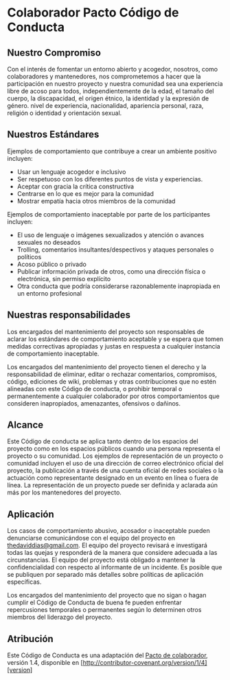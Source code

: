 # Colaborador Pacto Código de Conducta

## Nuestro Compromiso

Con el interés de fomentar un entorno abierto y acogedor, nosotros, como colaboradores y mantenedores, nos comprometemos a hacer que la participación en nuestro proyecto y nuestra comunidad sea una experiencia libre de acoso para todos, independientemente de la edad, el tamaño del cuerpo, la discapacidad, el origen étnico, la identidad y la expresión de género. nivel de experiencia, nacionalidad, apariencia personal, raza, religión o identidad y orientación sexual.

## Nuestros Estándares

Ejemplos de comportamiento que contribuye a crear un ambiente positivo incluyen:

* Usar un lenguaje acogedor e inclusivo
* Ser respetuoso con los diferentes puntos de vista y experiencias.
* Aceptar con gracia la crítica constructiva
* Centrarse en lo que es mejor para la comunidad
* Mostrar empatía hacia otros miembros de la comunidad

Ejemplos de comportamiento inaceptable por parte de los participantes incluyen:

* El uso de lenguaje o imágenes sexualizados y atención o avances sexuales no deseados
* Trolling, comentarios insultantes/despectivos y ataques personales o políticos
* Acoso público o privado
* Publicar información privada de otros, como una dirección física o electrónica, sin permiso explícito
* Otra conducta que podría considerarse razonablemente inapropiada en un entorno profesional

## Nuestras responsabilidades

Los encargados del mantenimiento del proyecto son responsables de aclarar los estándares de comportamiento aceptable y se espera que tomen medidas correctivas apropiadas y justas en respuesta a cualquier instancia de comportamiento inaceptable.

Los encargados del mantenimiento del proyecto tienen el derecho y la responsabilidad de eliminar, editar o rechazar comentarios, compromisos, código, ediciones de wiki, problemas y otras contribuciones que no estén alineadas con este Código de conducta, o prohibir temporal o permanentemente a cualquier colaborador por otros comportamientos que consideren inapropiados, amenazantes, ofensivos o dañinos.

## Alcance

Este Código de conducta se aplica tanto dentro de los espacios del proyecto como en los espacios públicos cuando una persona representa el proyecto o su comunidad. Los ejemplos de representación de un proyecto o comunidad incluyen el uso de una dirección de correo electrónico oficial del proyecto, la publicación a través de una cuenta oficial de redes sociales o la actuación como representante designado en un evento en línea o fuera de línea. La representación de un proyecto puede ser definida y aclarada aún más por los mantenedores del proyecto.

## Aplicación

Los casos de comportamiento abusivo, acosador o inaceptable pueden denunciarse comunicándose con el equipo del proyecto en thedaviddias@gmail.com. El equipo del proyecto revisará e investigará todas las quejas y responderá de la manera que considere adecuada a las circunstancias. El equipo del proyecto está obligado a mantener la confidencialidad con respecto al informante de un incidente. Es posible que se publiquen por separado más detalles sobre políticas de aplicación específicas.

Los encargados del mantenimiento del proyecto que no sigan o hagan cumplir el Código de Conducta de buena fe pueden enfrentar repercusiones temporales o permanentes según lo determinen otros miembros del liderazgo del proyecto.

## Atribución

Este Código de Conducta es una adaptación del [Pacto de colaborador][homepage], versión 1.4, disponible en [http://contributor-covenant.org/version/1/4][version]

[homepage]: http://contributor-covenant.org
[version]: http://contributor-covenant.org/version/1/4/
